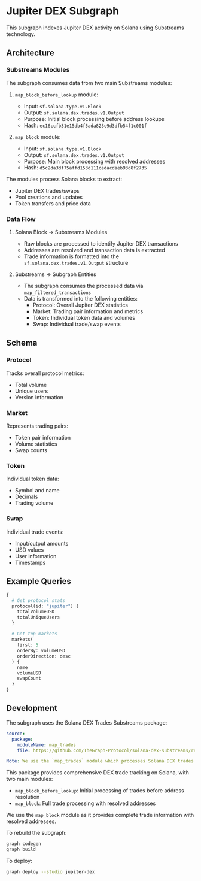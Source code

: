 # Jupiter DEX Subgraph

This subgraph indexes Jupiter DEX activity on Solana using Substreams technology.

## Architecture

### Substreams Modules

The subgraph consumes data from two main Substreams modules:

1. `map_block_before_lookup` module:
   - Input: `sf.solana.type.v1.Block`
   - Output: `sf.solana.dex.trades.v1.Output`
   - Purpose: Initial block processing before address lookups
   - Hash: `ec16ccfb31e15db4f5ada823c9d3dfb54f1c001f`

2. `map_block` module:
   - Input: `sf.solana.type.v1.Block`
   - Output: `sf.solana.dex.trades.v1.Output`
   - Purpose: Main block processing with resolved addresses
   - Hash: `d5c2da3df75affd153d111cedacdaeb93d8f2735`

The modules process Solana blocks to extract:
- Jupiter DEX trades/swaps
- Pool creations and updates
- Token transfers and price data

### Data Flow

1. Solana Block → Substreams Modules
   - Raw blocks are processed to identify Jupiter DEX transactions
   - Addresses are resolved and transaction data is extracted
   - Trade information is formatted into the `sf.solana.dex.trades.v1.Output` structure

2. Substreams → Subgraph Entities
   - The subgraph consumes the processed data via `map_filtered_transactions`
   - Data is transformed into the following entities:
     - Protocol: Overall Jupiter DEX statistics
     - Market: Trading pair information and metrics
     - Token: Individual token data and volumes
     - Swap: Individual trade/swap events

## Schema

### Protocol
Tracks overall protocol metrics:
- Total volume
- Unique users
- Version information

### Market
Represents trading pairs:
- Token pair information
- Volume statistics
- Swap counts

### Token
Individual token data:
- Symbol and name
- Decimals
- Trading volume

### Swap
Individual trade events:
- Input/output amounts
- USD values
- User information
- Timestamps

## Example Queries

```graphql
{
  # Get protocol stats
  protocol(id: "jupiter") {
    totalVolumeUSD
    totalUniqueUsers
  }
  
  # Get top markets
  markets(
    first: 5
    orderBy: volumeUSD
    orderDirection: desc
  ) {
    name
    volumeUSD
    swapCount
  }
}
```

## Development

The subgraph uses the Solana DEX Trades Substreams package:
```yaml
source:
  package:
    moduleName: map_trades
    file: https://github.com/TheGraph-Protocol/solana-dex-substreams/releases/download/v1.0.0/solana-dex-v1.0.0.spkg

Note: We use the `map_trades` module which processes Solana DEX trades and maps them to our schema entities.
```

This package provides comprehensive DEX trade tracking on Solana, with two main modules:
- `map_block_before_lookup`: Initial processing of trades before address resolution
- `map_block`: Full trade processing with resolved addresses

We use the `map_block` module as it provides complete trade information with resolved addresses.

To rebuild the subgraph:
```bash
graph codegen
graph build
```

To deploy:
```bash
graph deploy --studio jupiter-dex
```
